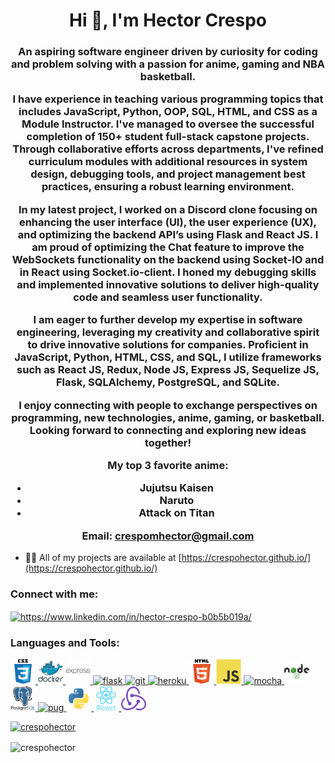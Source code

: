 <h1 align="center">Hi 👋, I'm Hector Crespo</h1>
<h3 align="center">An aspiring software engineer driven by curiosity for coding and problem solving with a passion for anime, gaming and NBA basketball.

I have experience in teaching various programming topics that includes JavaScript, Python, OOP, SQL, HTML, and CSS as a Module Instructor. I've managed to oversee the successful completion of 150+ student full-stack capstone projects. Through collaborative efforts across departments, I've refined curriculum modules with additional resources in system design, debugging tools, and project management best practices, ensuring a robust learning environment.

In my latest project, I worked on a Discord clone focusing on enhancing the user interface (UI), the user experience (UX), and optimizing the backend API’s using Flask and React JS. I am proud of optimizing the Chat feature to improve the WebSockets functionality on the backend using Socket-IO and in React using Socket.io-client. I honed my debugging skills and implemented innovative solutions to deliver high-quality code and seamless user functionality.

I am eager to further develop my expertise in software engineering, leveraging my creativity and collaborative spirit to drive innovative solutions for companies. Proficient in JavaScript, Python, HTML, CSS, and SQL, I utilize frameworks such as React JS, Redux, Node JS, Express JS, Sequelize JS, Flask, SQLAlchemy, PostgreSQL, and SQLite.

I enjoy connecting with people to exchange perspectives on programming, new technologies, anime, gaming, or basketball. Looking forward to connecting and exploring new ideas together!

My top 3 favorite anime:
- Jujutsu Kaisen
- Naruto
- Attack on Titan

Email: crespomhector@gmail.com</h3>

- 👨‍💻 All of my projects are available at [https://crespohector.github.io/](https://crespohector.github.io/)

<h3 align="left">Connect with me:</h3>
<p align="left">
<a href="https://www.linkedin.com/in/hector-crespo-b0b5b019a/" target="blank"><img align="center" src="https://raw.githubusercontent.com/rahuldkjain/github-profile-readme-generator/master/src/images/icons/Social/linked-in-alt.svg" alt="https://www.linkedin.com/in/hector-crespo-b0b5b019a/" height="30" width="40" /></a>
</p>

<h3 align="left">Languages and Tools:</h3>
<p align="left"> <a href="https://www.w3schools.com/css/" target="_blank" rel="noreferrer"> <img src="https://raw.githubusercontent.com/devicons/devicon/master/icons/css3/css3-original-wordmark.svg" alt="css3" width="40" height="40"/> </a> <a href="https://www.docker.com/" target="_blank" rel="noreferrer"> <img src="https://raw.githubusercontent.com/devicons/devicon/master/icons/docker/docker-original-wordmark.svg" alt="docker" width="40" height="40"/> </a> <a href="https://expressjs.com" target="_blank" rel="noreferrer"> <img src="https://raw.githubusercontent.com/devicons/devicon/master/icons/express/express-original-wordmark.svg" alt="express" width="40" height="40"/> </a> <a href="https://flask.palletsprojects.com/" target="_blank" rel="noreferrer"> <img src="https://www.vectorlogo.zone/logos/pocoo_flask/pocoo_flask-icon.svg" alt="flask" width="40" height="40"/> </a> <a href="https://git-scm.com/" target="_blank" rel="noreferrer"> <img src="https://www.vectorlogo.zone/logos/git-scm/git-scm-icon.svg" alt="git" width="40" height="40"/> </a> <a href="https://heroku.com" target="_blank" rel="noreferrer"> <img src="https://www.vectorlogo.zone/logos/heroku/heroku-icon.svg" alt="heroku" width="40" height="40"/> </a> <a href="https://www.w3.org/html/" target="_blank" rel="noreferrer"> <img src="https://raw.githubusercontent.com/devicons/devicon/master/icons/html5/html5-original-wordmark.svg" alt="html5" width="40" height="40"/> </a> <a href="https://developer.mozilla.org/en-US/docs/Web/JavaScript" target="_blank" rel="noreferrer"> <img src="https://raw.githubusercontent.com/devicons/devicon/master/icons/javascript/javascript-original.svg" alt="javascript" width="40" height="40"/> </a> <a href="https://mochajs.org" target="_blank" rel="noreferrer"> <img src="https://www.vectorlogo.zone/logos/mochajs/mochajs-icon.svg" alt="mocha" width="40" height="40"/> </a> <a href="https://nodejs.org" target="_blank" rel="noreferrer"> <img src="https://raw.githubusercontent.com/devicons/devicon/master/icons/nodejs/nodejs-original-wordmark.svg" alt="nodejs" width="40" height="40"/> </a> <a href="https://www.postgresql.org" target="_blank" rel="noreferrer"> <img src="https://raw.githubusercontent.com/devicons/devicon/master/icons/postgresql/postgresql-original-wordmark.svg" alt="postgresql" width="40" height="40"/> </a> <a href="https://pugjs.org" target="_blank" rel="noreferrer"> <img src="https://cdn.worldvectorlogo.com/logos/pug.svg" alt="pug" width="40" height="40"/> </a> <a href="https://www.python.org" target="_blank" rel="noreferrer"> <img src="https://raw.githubusercontent.com/devicons/devicon/master/icons/python/python-original.svg" alt="python" width="40" height="40"/> </a> <a href="https://reactjs.org/" target="_blank" rel="noreferrer"> <img src="https://raw.githubusercontent.com/devicons/devicon/master/icons/react/react-original-wordmark.svg" alt="react" width="40" height="40"/> </a> <a href="https://redux.js.org" target="_blank" rel="noreferrer"> <img src="https://raw.githubusercontent.com/devicons/devicon/master/icons/redux/redux-original.svg" alt="redux" width="40" height="40"/> </a> </p>

<!-- <p>&nbsp;<img align="center" src="https://github-readme-stats.vercel.app/api?username=crespohector&show_icons=true&locale=en" alt="crespohector" /></p>
 -->
<p align="left"> <a href="https://github.com/ryo-ma/github-profile-trophy"><img src="https://github-profile-trophy.vercel.app/?username=crespohector" alt="crespohector" /></a> </p>

<p><img align="center" src="https://github-readme-streak-stats.herokuapp.com/?user=crespohector&" alt="crespohector" /></p>

